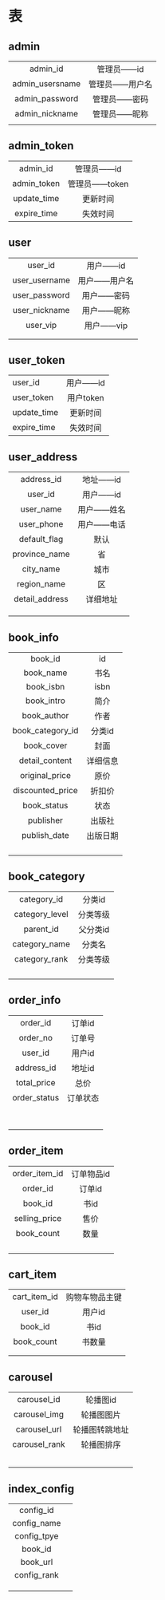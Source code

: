 # 表

## admin

|                 |                |
| :-------------: | :------------: |
|    admin_id     |   管理员——id   |
| admin_usersname | 管理员——用户名 |
| admin_password  |  管理员——密码  |
| admin_nickname  |  管理员——昵称  |
|                 |                |

## admin_token

|             |               |
| :---------: | :-----------: |
|  admin_id   |  管理员——id   |
| admin_token | 管理员——token |
| update_time |   更新时间    |
| expire_time |   失效时间    |

## user

|               |              |
| :-----------: | :----------: |
|    user_id    |   用户——id   |
| user_username | 用户——用户名 |
| user_password |  用户——密码  |
| user_nickname |  用户——昵称  |
|   user_vip    |  用户——vip   |
|               |              |
|               |              |

## user_token

|             |           |
| ----------- | :-------: |
| user_id     | 用户——id  |
| user_token  | 用户token |
| update_time | 更新时间  |
| expire_time | 失效时间  |

## user_address

|                |            |
| :------------: | :--------: |
|   address_id   |  地址——id  |
|    user_id     |  用户——id  |
|   user_name    | 用户——姓名 |
|   user_phone   | 用户——电话 |
|  default_flag  |    默认    |
| province_name  |     省     |
|   city_name    |    城市    |
|  region_name   |     区     |
| detail_address |  详细地址  |
|                |            |
|                |            |
|                |            |

## book_info

|                  |          |
| :--------------: | :------: |
|     book_id      |    id    |
|    book_name     |   书名   |
|    book_isbn     |   isbn   |
|    book_intro    |   简介   |
|   book_author    |   作者   |
| book_category_id |  分类id  |
|    book_cover    |   封面   |
|  detail_content  | 详细信息 |
|  original_price  |   原价   |
| discounted_price |  折扣价  |
|   book_status    |   状态   |
|    publisher     |  出版社  |
|   publish_date   | 出版日期 |
|                  |          |
|                  |          |
|                  |          |
|                  |          |

## book_category

|                |          |
| :------------: | :------: |
|  category_id   |  分类id  |
| category_level | 分类等级 |
|   parent_id    | 父分类id |
| category_name  |  分类名  |
| category_rank  | 分类等级 |
|                |          |
|                |          |
|                |          |
|                |          |

## order_info

|              |          |
| :----------: | :------: |
|   order_id   |  订单id  |
|   order_no   |  订单号  |
|   user_id    |  用户id  |
|  address_id  |  地址id  |
| total_price  |   总价   |
| order_status | 订单状态 |
|              |          |
|              |          |
|              |          |
|              |          |
|              |          |
|              |          |
|              |          |
|              |          |

## order_item

|               |            |
| :-----------: | :--------: |
| order_item_id | 订单物品id |
|   order_id    |   订单id   |
|    book_id    |    书id    |
| selling_price |    售价    |
|  book_count   |    数量    |
|               |            |
|               |            |
|               |            |
|               |            |

## cart_item

|              |                |
| :----------: | :------------: |
| cart_item_id | 购物车物品主键 |
|   user_id    |     用户id     |
|   book_id    |      书id      |
|  book_count  |     书数量     |
|              |                |
|              |                |

## carousel

|               |                |
| :-----------: | :------------: |
|  carousel_id  |    轮播图id    |
| carousel_img  |   轮播图图片   |
| carousel_url  | 轮播图转跳地址 |
| carousel_rank |   轮播图排序   |
|               |                |
|               |                |
|               |                |
|               |                |
|               |                |







## index_config

|             |      |
| :---------: | ---- |
|  config_id  |      |
| config_name |      |
| config_tpye |      |
|   book_id   |      |
|  book_url   |      |
| config_rank |      |
|             |      |
|             |      |
|             |      |

